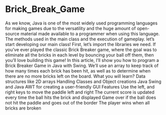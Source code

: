 # Brick_Break_Game
As we know, Java is one of the most widely used programming languages for making games due to the versatility and the huge amount of open-source material made available to a programmer when using this language.
The methods used in the main class and the execution of gameplay. let’s start developing our main class! First, let’s import the libraries we need. 
If you’ve ever played the classic Brick Breaker game, where the goal was to eliminate all the bricks in each level by bouncing your ball off them, then you’ll love building this game! In this article, I’ll show you how to program a Brick Breaker Game in Java with Swing. We’ll use an array to keep track of how many times each brick has been hit, as well as to determine when there are no more bricks left on the board.
What you will learn?
Data structures like 2D arrays
Handling Classes and Object creations
Java Swing and Java AWT for creating a user-friendly GUI
Features
Use the left, and right keys to move the paddle left and right
The current score is updated every time the ball hits the brick and displayed
Game over if the ball does not hit the paddle and goes out of the border
The player wins when all bricks are broken
